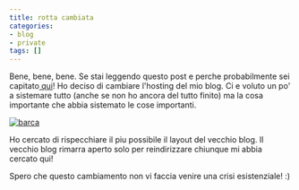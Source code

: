 ```yaml
---
title: rotta cambiata
categories:
- blog
- private
tags: []
---
```

Bene, bene, bene. Se stai leggendo questo post e perche probabilmente sei
capitato[ qui](http://quozar.blogspot.com/2007/06/cambiamento-di-rotta.html
"Vecchio blog" )! Ho deciso di cambiare l'hosting del mio blog. Ci e voluto un
po' a sistemare tutto (anche se non ho ancora del tutto finito) ma la cosa
importante che abbia sistemato le cose importanti.

[![barca]({{site.url}}/images/barca.jpg)]({{site.url}}/images/barca.jpg
"barca" )

Ho cercato di rispecchiare il piu possibile il layout del vecchio blog. Il
vecchio blog rimarra aperto solo per reindirizzare chiunque mi abbia cercato
qui!

Spero che questo cambiamento non vi faccia venire una crisi esistenziale! :)

